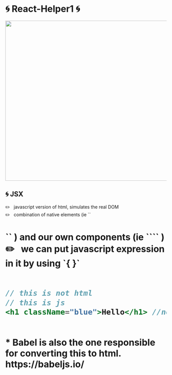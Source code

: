 # 🌀 React-Helper1 🌀

<img src="https://sunscrapers.com/blog/wp-content/uploads/2018/11/1__DOHv30w-0eI-Ysz5U47Yg.png" height=500 width=900>


<h2>🌀 JSX</h2>
✏️ &nbsp; javascript version of html, simulates the real DOM<br>
✏️ &nbsp; combination of native elements (ie ``<h1>`` ) and our own components (ie ``<CustomButton />`` ) <br>
✏️ &nbsp; we can put javascript expression in it by using `{ }` <br><br>

```jsx
// this is not html
// this is js
<h1 className="blue">Hello</h1> //notice className, we use className in contrast to class in HTML; class is reserved in js 
```
<br>
* Babel is also the one responsible for converting this to html. https://babeljs.io/
